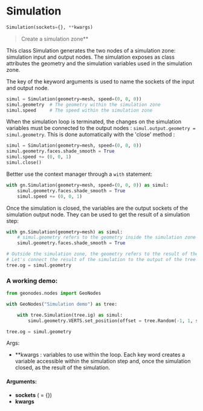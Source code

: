 # Simulation

``` python
Simulation(sockets={}, **kwargs)
```

> Create a simulation zone**

This class Simulation generates the two nodes of a simulation zone: simulation input and output nodes.
The simulation exposes as class attributes the geometry and the simulation variables used in the simulation zone.

The key of the keyword arguments is used to name the sockets of the input and output node.

``` python
simul = Simulation(geometry=mesh, speed=(0, 0, 0))
simul.geometry  # The geometry within the simulation zone
simul.speed     # The speed within the simulation zone
```

When the simulation loop is terminated, the changes on the simulation variables must be connected to
the output nodes : ` simul.output.geometry = simul.geometry `. This is done automatically with the 'close' method :

``` python
simul = Simulation(geometry=mesh, speed=(0, 0, 0))
simul.geometry.faces.shade_smooth = True
simul.speed += (0, 0, 1)
simul.close()
```

Bettter use the context manager through a `with` statement:

``` python
with gn.Simulation(geometry=mesh, speed=(0, 0, 0)) as simul:
    simul.geometry.faces.shade_smooth = True
    simul.speed += (0, 0, 1)
```

Once the simulation is closed, the variables are the output sockets of the simulation output node.
They can be used to get the result of a simulation step:

``` python
with gn.Simulation(geometry=mesh) as simul:
    # simul.geometry refers to the geometry inside the simulation zone
    simul.geometry.faces.shade_smooth = True

# Outside the simulation zone, the geometry refers to the result of the simulation
# Let's connect the result of the simulation to the output of the tree
tree.og = simul.geometry
```

### A working demo:

``` python
from geonodes.nodes import GeoNodes

with GeoNodes("Simulation demo") as tree:

    with tree.Simulation(tree.ig) as simul:
        simul.geometry.VERTS.set_position(offset = tree.Random(-1, 1, seed=tree.frame).scale(.1))

tree.og = simul.geometry
```

Args:
- **kwargs : variables to use within the loop. Each key word creates a variable accessible within the simulation step
  and, once the simulation closed, as the result of the simulation.

#### Arguments:
- **sockets** ( = {})
- **kwargs**